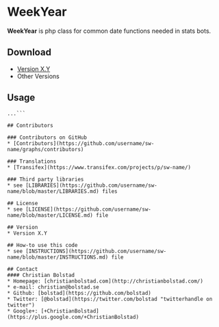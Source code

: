 WeekYear
======
**WeekYear** is php class for common date functions needed in stats bots.  


## Download
* [Version X.Y](https://github.com/username/sw-name/archive/master.zip)
* Other Versions

## Usage
```$ git clone https://github.com/username/software-project.git
...```

## Contributors

### Contributors on GitHub
* [Contributors](https://github.com/username/sw-name/graphs/contributors)

### Translations
* [Transifex](https://www.transifex.com/projects/p/sw-name/)

### Third party libraries
* see [LIBRARIES](https://github.com/username/sw-name/blob/master/LIBRARIES.md) files

## License 
* see [LICENSE](https://github.com/username/sw-name/blob/master/LICENSE.md) file

## Version 
* Version X.Y

## How-to use this code
* see [INSTRUCTIONS](https://github.com/username/sw-name/blob/master/INSTRUCTIONS.md) file

## Contact
#### Christian Bolstad
* Homepage: [christianbolstad.com](http://christianbolstad.com/)
* e-mail: christian@bolstad.se
* Github: [bolstad](https://github.com/bolstad)
* Twitter: [@bolstad](https://twitter.com/bolstad "twitterhandle on twitter")
* Google+: [+ChristianBolstad](https://plus.google.com/+ChristianBolstad)

